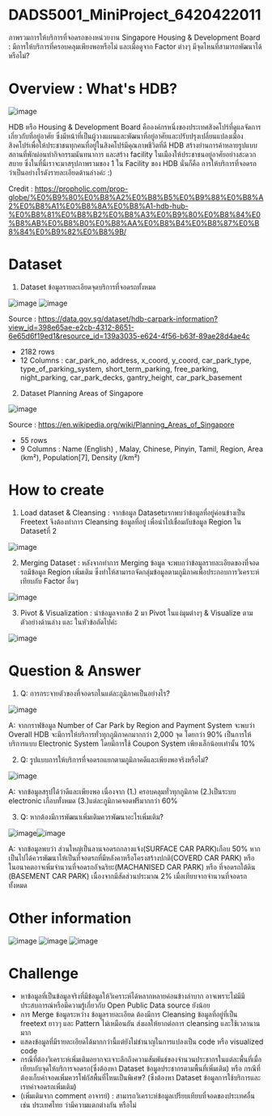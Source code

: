 # DADS5001_MiniProject_6420422011
ภาพรวมการให้บริการที่จอดรถของหน่วยงาน Singapore Housing & Development Board : มีการให้บริการที่ครอบคลุมเพียงพอหรือไม่ และเมื่อดูจาก Factor ต่างๆ มีจุดไหนที่สามารถพัฒนาได้หรือไม่?

# Overview : What's HDB?

![image](https://github.com/Juntanep/DADS5001_MiniProject/blob/main/hdbsite-logo.jpg)

HDB หรือ Housing & Development Board คือองค์กรหนึ่งของประเทศสิงคโปร์ที่ดูแลจัดการเกี่ยวกับที่อยู่อาศัย ซึ่งมีหน้าที่เป็นผู้วางแผนและพัฒนาที่อยู่อาศัยและปรับปรุงเปลี่ยนแปลงเมืองสิงคโปร์เพื่อให้ประชาชนทุกคนที่อยู่ในสิงคโปร์มีคุณภาพชีวิตที่ดี HDB สร้างย่านการค้าหลายรูปแบบ สถานที่พักผ่อนทำกิจกรรมนันทนาการ และสร้าง facility ในเมืองให้ประชาชนอยู่อาศัยอย่างสะดวกสบาย
ซึ่งในที่นี่เราจะมาสรุปภาพรวมของ 1 ใน Facility ของ HDB นั่นก็คือ การให้บริการที่จอดรถ ว่าเป็นอย่างไรดังรายละเอียดด้านล่างค่ะ :)

Credit : 
https://propholic.com/prop-globe/%E0%B9%80%E0%B8%A2%E0%B8%B5%E0%B9%88%E0%B8%A2%E0%B8%A1%E0%B8%8A%E0%B8%A1-hdb-hub-%E0%B8%81%E0%B8%B2%E0%B8%A3%E0%B9%80%E0%B8%84%E0%B8%AB%E0%B8%B0%E0%B8%AA%E0%B8%B4%E0%B8%87%E0%B8%84%E0%B9%82%E0%B8%9B/

# Dataset
1. Dataset ข้อมูลรายละเอียดจุดบริการที่จอดรถทั้งหมด 

![image](https://github.com/Juntanep/DADS5001_MiniProject/blob/main/source%20table3.JPG)
![image](https://github.com/Juntanep/DADS5001_MiniProject/blob/main/source%20table1.JPG)

Source : https://data.gov.sg/dataset/hdb-carpark-information?view_id=398e65ae-e2cb-4312-8651-6e65d6f19ed1&resource_id=139a3035-e624-4f56-b63f-89ae28d4ae4c
- 2182 rows 
- 12 Columns : 
car_park_no, address, x_coord, y_coord, car_park_type, type_of_parking_system, short_term_parking, free_parking, night_parking, car_park_decks, gantry_height, car_park_basement

2. Dataset Planning Areas of Singapore

![image](https://github.com/Juntanep/DADS5001_MiniProject/blob/main/source%20table4.JPG)


Source : https://en.wikipedia.org/wiki/Planning_Areas_of_Singapore
- 55 rows 
- 9 Columns : 
Name (English) , Malay, Chinese, Pinyin, Tamil, Region, Area (km²), Population[7], Density (/km²)

# How to create
1. Load dataset & Cleansing : จากข้อมูล Datasetแรกพบว่าข้อมูลที่อยู่ค่อนข้างเป็น Freetext จึงต้องทำการ Cleansing ข้อมูลที่อยู่ เพื่อนำไปเชื่อมกับข้อมูล Region ใน Datasetที่ 2

![image](https://github.com/Juntanep/DADS5001_MiniProject/blob/main/cleansing.JPG)

2. Merging Dataset : หลังจากทำการ Merging ข้อมูล จะพบกว่าข้อมูลรายละเอียดของที่จอดรถมีข้อมูล Region เพิ่มเติม ซึ่งทำให้สามารถจัดกลุ่มข้อมูลตามภูมิภาคเพื่อประกอบการวิเคราะห์เทียบกับ Factor อื่นๆ

![image](https://github.com/Juntanep/DADS5001_MiniProject/blob/main/merging%20dataset.JPG)

3. Pivot & Visualization : นำข้อมูลจากข้อ 2 มา Pivot ในแง่มุมต่างๆ & Visualize ตามตัวอย่างด้านล่าง และ ในหัวข้อถัดไปค่ะ

![image](https://github.com/Juntanep/DADS5001_MiniProject/blob/main/Pivot.JPG)


# Question & Answer
1. Q: การกระจายตัวของที่จอดรถในแต่ละภูมิภาคเป็นอย่างไร?

![image](https://github.com/Juntanep/DADS5001_MiniProject/blob/main/graph1.JPG)

A: จากกราฟข้อมูล Number of Car Park by Region and Payment System จะพบว่า Overall HDB จะมีการให้บริการทั่วทุกภูมิภาคกมากกว่า 2,000 จุด โดยกว่า 90% เป็นการให้บริการแบบ Electronic System โดยมีการใช้ Coupon System เพียงเล็กน้อยเท่านั้น 10%




2. Q: รูปแบบการให้บริการที่จอดรถแยกตามภูมิภาคดีและเพียงพอจริงหรือไม่?

![image](https://github.com/Juntanep/DADS5001_MiniProject/blob/main/graph3.JPG)

A: จากข้อมูลสรุปได้ว่าดีและเพียงพอ เนื่องจาก (1.) ครอบคลุมทั่วทุกภูมิภาค (2.)เป็นระบบ electronic เกือบทั้งหมด (3.)แต่ละภูมิภาคจอดฟรีมากกว่า 60%

3. Q: หากต้องมีการพัฒนาเพิ่มเติมควรพัฒนาอะไรเพิ่มเติม?

![image](https://github.com/Juntanep/DADS5001_MiniProject/blob/main/graph2.JPG)![image](https://github.com/Juntanep/DADS5001_MiniProject/blob/main/table1.JPG)

A: จากข้อมูลพบว่า ส่วนใหญ่เป็นลานจอดรถกลางแจ้ง(SURFACE CAR PARK)เกือบ 50% หากเป็นไปได้ควรพัฒนาให้เป็นที่จอดรถที่มีหลังคาหรือโครงสร้างปกติ(COVERD CAR PARK) หรือ ในอนาคตอาจเพิ่มจำนวนที่จอดรถอัจฉริยะ(MACHANISED CAR PARK) หรือ ที่จอดรถใต้ดิน (BASEMENT CAR PARK) เนื่องจากมีสัดส่วนประมาณ 2% เมื่อเทียบจากจำนวนที่จอดรถทั้งหมด

# Other information

![image](https://github.com/Juntanep/DADS5001_MiniProject/blob/main/table2.JPG)
![image](https://github.com/Juntanep/DADS5001_MiniProject/blob/main/table3.JPG)
![image](https://github.com/Juntanep/DADS5001_MiniProject/blob/main/table4.JPG)

# Challenge
- หาข้อมูลที่เป็นข้อมูลจริงที่มีข้อมูลให้วิเคราะห์ได้หลากหลายค่อนข้างลำบาก อาจเพราะไม่มีมีประสบการณ์หรือมีความรู้เกี่ยวกับ Open Public Data source ยังน้อย
- การ Merge ข้อมูลระหว่าง ข้อมูลรายละเอียด ต้องมีการ Cleansing ข้อมูลที่อยู่ที่เป็น freetext ยาวๆ และ Pattern ไม่เหมือนกัน ส่งผลให้ยากต่อการ cleansing และใช้เวลานานมาก
- แสดงข้อมูลที่มีรายละเอียดได้มากกว่านี้แต่ยังไม่ชำนาญในการแปลงเป็น code หรือ visualized code
- กรณีที่ต้องวิเคราะห์เพิ่มเติมอยากจะเจาะลึกถึงความสัมพันธ์ของจำนวนประชากรในแต่ละพื้นที่เมื่อเทียบกับจุดให้บริการจอดรถ(ซึ่งต้องหา Dataset ข้อมูลประชากรตามพื้นที่เพิ่มเติม) หรือ กรณีที่ต้องเก็บค่าจอดเพิ่มควรโฟกัสพื้นที่ไหนเป็นพิเศษ? (ซึ่งต้องหา Dataset ข้อมูลการใช้บริการและเรทค่าจอดรถเพิ่มเติม)
- (เพิ่มเติมจาก comment อาจารย์) : สามารถวิเคราะห์ข้อมูลเปรียบเทียบที่จอดของประเทศอื่น เช่น ประเทศไทย ว่ามีความแตกต่างกัน หรือไม่

